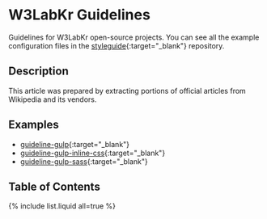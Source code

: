 # W3LabKr Guidelines

Guidelines for W3LabKr open-source projects. You can see all the example configuration files in the [styleguide](https://github.com/w3labkr/styleguide){:target="_blank"} repository.

## Description

This article was prepared by extracting portions of official articles from Wikipedia and its vendors.

## Examples

- [guideline-gulp](https://github.com/w3labkr/guideline-gulp){:target="_blank"}
- [guideline-gulp-inline-css](https://github.com/w3labkr/guideline-gulp-inline-css){:target="_blank"}
- [guideline-gulp-sass](https://github.com/w3labkr/guideline-gulp-sass){:target="_blank"}

<!-- 
- [guideline-html](https://github.com/w3labkr/guideline-html){:target="_blank"}
- [guideline-react](https://github.com/w3labkr/guideline-react){:target="_blank"}
- [guideline-php](https://github.com/w3labkr/guideline-php){:target="_blank"}
- [guideline-html-in-php](https://github.com/w3labkr/guideline-html-in-php){:target="_blank"}
- [guideline-python](https://github.com/w3labkr/guideline-python){:target="_blank"}
- [guideline-jupyter](https://github.com/w3labkr/guideline-jupyter){:target="_blank"}
- [guideline-apache](https://github.com/w3labkr/guideline-apache){:target="_blank"}
- [guideline-nginx](https://github.com/w3labkr/guideline-nginx){:target="_blank"}
-->

## Table of Contents

{% include list.liquid all=true %}
